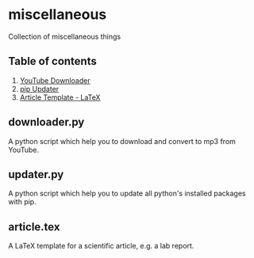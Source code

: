 # miscellaneous
Collection of miscellaneous things

## Table of contents
1. [YouTube Downloader](#youtube)
2. [pip Updater](#pip)
3. [Article Template - LaTeX](#template)

## downloader.py <div id='youtube'/>
A python script which help you to download and convert to mp3 from YouTube.

## updater.py <div id='pip'/>
A python script which help you to update all python's installed packages with pip.

## article.tex <div id='template'/>
A LaTeX template for a scientific article, e.g. a lab report.